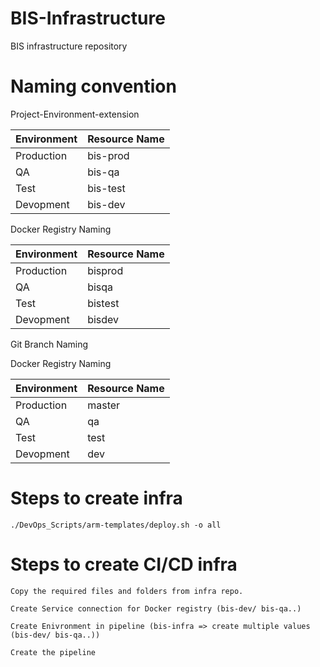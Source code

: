 # BIS-Infrastructure
BIS infrastructure repository

# Naming convention
Project-Environment-extension

Environment | Resource Name     |
------------|-------------------|
Production  | bis-prod          |
QA          | bis-qa            |
Test        | bis-test          |
Devopment   | bis-dev           |

Docker Registry Naming

Environment | Resource Name     |
------------|-------------------|
Production  | bisprod           |
QA          | bisqa             |
Test        | bistest           |
Devopment   | bisdev            |

Git Branch Naming

Docker Registry Naming

Environment | Resource Name     |
------------|-------------------|
Production  | master            |
QA          | qa                |
Test        | test              |
Devopment   | dev               |

# Steps to create infra
```
./DevOps_Scripts/arm-templates/deploy.sh -o all
```

# Steps to create CI/CD infra
```
Copy the required files and folders from infra repo.

Create Service connection for Docker registry (bis-dev/ bis-qa..)

Create Enivronment in pipeline (bis-infra => create multiple values (bis-dev/ bis-qa..))

Create the pipeline
```